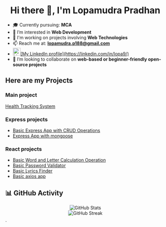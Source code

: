 <h1 align="center">Hi there 👋, I'm Lopamudra Pradhan</h1>

- 🎓 Currently pursuing: **MCA**
- 👀 I’m interested in **Web Development**
- 🔭 I'm working on projects involving **Web Technologies**
- 📫 Reach me at: **lopamudra.p188@gmail.com**
- <a href="https://linkedin.com/in/lopa9" target="_blank">
  <img src="https://cdn-icons-png.flaticon.com/512/174/174857.png" alt="LinkedIn" width="24">[My LinkedIn profile](https://linkedin.com/in/lopa9/)</a>
- 💞️ I’m looking to collaborate on **web-based or beginner-friendly open-source projects**



## Here are my Projects
### Main project 
[Health Tracking System ]()
### Express projects
- [Basic Express App with CRUD Operations](https://github.com/lopa9/expressApp1)
- [Express App with mongoose](https://github.com/lopa9/expressApp2)
### React projects
- [Basic Word and Letter Calculation Operation](https://github.com/lopa9/ReactProject/tree/main/word-letter-counter)
- [Basic Password Validator ](https://github.com/lopa9/ReactProject/tree/main/password-validator)
- [Basic Lyrics Finder](https://github.com/lopa9/ReactProject/tree/main/lyrics-finder)
- [Basic axios app ](https://github.com/lopa9/ReactProject/tree/main/axios-lab)

 <!-- GitHub Stats -->
## 📊 GitHub Activity
<p align="center">
  <img src="https://github-readme-stats.vercel.app/api?username=lopa9&show_icons=true&theme=radical" alt="GitHub Stats" />
  <br>
  <img src="https://streak-stats.demolab.com?user=lopa9&theme=radical" alt="GitHub Streak" />
</p>
`
